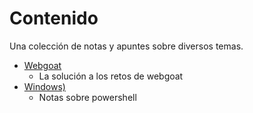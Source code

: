 # Contenido 

Una colección de notas y apuntes sobre diversos temas.

+ [Webgoat](https://github.com/elcaza/notas/tree/master/webgoat)
    + La solución a los retos de webgoat
+ [Windows)](https://github.com/elcaza/notas/tree/master/windows)
    + Notas sobre powershell